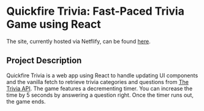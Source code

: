 # Quickfire Trivia: Fast-Paced Trivia Game using React

The site, currently hosted via Netflify, can be found [here](https://quickfire-trivia.netlify.app/).

## Project Description

Quickfire Trivia is a web app using React to handle updating UI components and the vanilla fetch to retrieve trivia categories and questions from [The Trivia API](https://the-trivia-api.com/docs/). The game features a decrementing timer. You can increase the time by 5 seconds by answering a question right. Once the timer runs out, the game ends.
